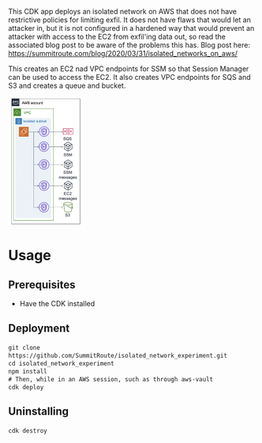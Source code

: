 This CDK app deploys an isolated network on AWS that does not have restrictive policies for limiting exfil.  It does not have flaws that would let an attacker in, but it is not configured in a hardened way that would prevent an attacker with access to the EC2 from exfil'ing data out, so read the associated blog post to be aware of the problems this has.  Blog post here: https://summitroute.com/blog/2020/03/31/isolated_networks_on_aws/

This creates an EC2 nad VPC endpoints for SSM so that Session Manager can be used to access the EC2.  It also creates VPC endpoints for SQS and S3 and creates a queue and bucket.

<img src="https://raw.githubusercontent.com/summitroute/isolated_network_experiment/master/docs/experimental_isolated_network.png"  width=30% alt="Network layout">

# Usage
## Prerequisites
- Have the CDK installed

## Deployment
```
git clone https://github.com/SummitRoute/isolated_network_experiment.git
cd isolated_network_experiment
npm install
# Then, while in an AWS session, such as through aws-vault
cdk deploy
```

## Uninstalling
```
cdk destroy
```
